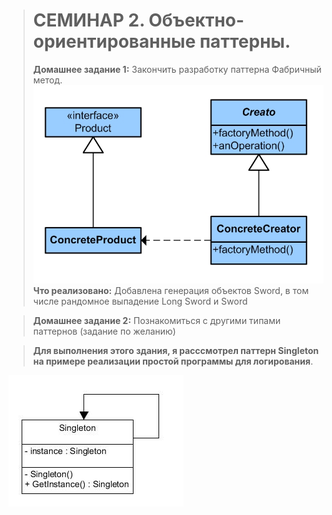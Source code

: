 ># **СЕМИНАР 2. Объектно-ориентированные паттерны.**
>**Домашнее задание 1:**  Закончить разработку паттерна Фабричный метод.
![FabricPattern.png](FabricPattern.png)
>**Что реализовано:** Добавлена генерация объектов Sword, в том числе рандомное выпадение Long Sword и Sword

>**Домашнее задание 2:** Познакомиться с другими типами паттернов (задание по желанию)

>**Для выполнения этого здания, я расссмотрел паттерн Singleton на примере реализации простой программы для логирования**.

![Singleton-pattern-class-diagram.png](Singleton-pattern-class-diagram.png)